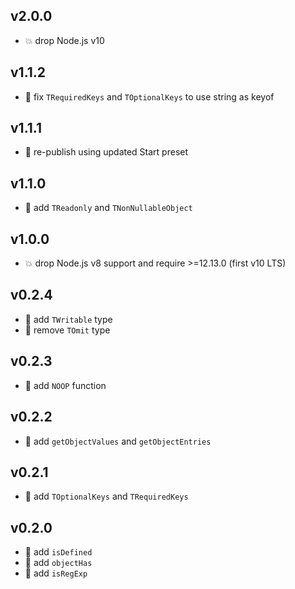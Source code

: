 ## v2.0.0

* 💥 drop Node.js v10

## v1.1.2

* 🐞 fix `TRequiredKeys` and `TOptionalKeys` to use string as keyof

## v1.1.1

* 🐞 re-publish using updated Start preset

## v1.1.0

* 🌱 add `TReadonly` and `TNonNullableObject`

## v1.0.0

* 💥 drop Node.js v8 support and require >=12.13.0 (first v10 LTS)

## v0.2.4

* 🐞 add `TWritable` type
* 🐞 remove `TOmit` type

## v0.2.3

* 🐞 add `NOOP` function

## v0.2.2

* 🐞 add `getObjectValues` and `getObjectEntries`

## v0.2.1

* 🐞 add `TOptionalKeys` and `TRequiredKeys`

## v0.2.0

* 🌱 add `isDefined`
* 🌱 add `objectHas`
* 🌱 add `isRegExp`
